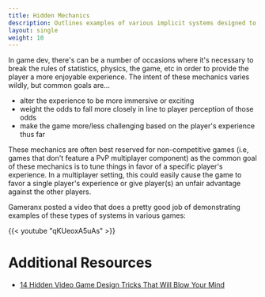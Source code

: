 ```yaml
---
title: Hidden Mechanics
description: Outlines examples of various implicit systems designed to help improve player experience.
layout: single
weight: 10
---
```


In game dev, there's can be a number of occasions where it's necessary to break the rules of statistics, physics, the game, etc in order to provide the player a more enjoyable experience. The intent of these mechanics varies wildly, but common goals are...

- alter the experience to be more immersive or exciting
- weight the odds to fall more closely in line to player perception of those odds
- make the game more/less challenging based on the player's experience thus far

These mechanics are often best reserved for non-competitive games (i.e, games that don't feature a PvP multiplayer component) as the common goal of these mechanics is to tune things in favor of a specific player's experience. In a multiplayer setting, this could easily cause the game to favor a single player's experience or give player(s) an unfair advantage against the other players.

Gameranx posted a video that does a pretty good job of demonstrating examples of these types of systems in various games:

{{< youtube "qKUeoxA5uAs" >}}

# Additional Resources

- [14 Hidden Video Game Design Tricks That Will Blow Your Mind](https://www.goliath.com/gaming/14-hidden-video-game-design-tricks-that-will-blow-your-mind/)